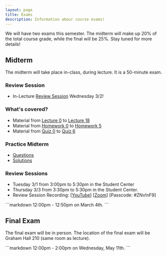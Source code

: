 ```yaml
---
layout: page
title: Exams
description: Information abour course exams!
---
```


We will have two exams this semester. The midterm will make up 20% of the total course grade, while the final will be 25%. Stay tuned for more details!

<div class="code-example" markdown="1">

## Midterm

The midterm will take place in-class, during lecture. It is a 50-minute exam.

### Review Session
- In-Lecture [Review Session](/lectures/#midterm-review) Wednesday 3/2!

### What's covered?
- Material from [Lecture 0](/lectures/#why-are-we-here) to [Lecture 18](/lectures/#strongly-connected-components)
- Material from [Homework 0](/homework/#hw0) to [Homework 5](/homework/#hw5)
- Material from [Quiz 0](/announcements/#quiz-0) to [Quiz 6](/announcements/#quiz-6)

### Practice Midterm
- [Questions](/assets/midterm/practice_midterm.pdf)
- [Solutions](/assets/midterm/practice_midterm_solutions.pdf)

### Review Sessions

- Tuesday 3/1 from 3:00pm to 5:30pm in the Student Center
- Thursday 3/3 from 3:30pm to 5:30pm in the Student Center.
- Review Session Recording: [[YouTube](https://youtu.be/zOWaVtb2ax0)] [[Zoom](https://ncat.zoom.us/rec/share/sOy4_GO1nd56VpmLIwzoQ_s34fBMp_zTXPymAW8M24LJOObIOsSSQ7eQCx80Zg_h.r4693KORbplWPYJy?startTime=1646340124000)] [Passcode: #ZNv!nF9]


</div>
```markdown
12:00pm - 12:50pm on March 4th.
```


<div class="code-example" markdown="1">

## Final Exam

The final exam will be in person. The location of the final exam will be Graham Hall 210 (same room as lecture).

</div>
```markdown
12:00pm - 2:00pm on Wednesday, May 11th.
```